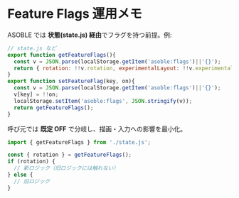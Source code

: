 # Feature Flags 運用メモ

ASOBLE では **状態(state.js) 経由**でフラグを持つ前提。例:

```js
// state.js など
export function getFeatureFlags(){
  const v = JSON.parse(localStorage.getItem('asoble:flags')||'{}');
  return { rotation: !!v.rotation, experimentalLayout: !!v.experimentalLayout };
}
export function setFeatureFlag(key, on){
  const v = JSON.parse(localStorage.getItem('asoble:flags')||'{}');
  v[key] = !!on;
  localStorage.setItem('asoble:flags', JSON.stringify(v));
  return getFeatureFlags();
}
```

呼び元では **既定 OFF** で分岐し、描画・入力への影響を最小化。

```js
import { getFeatureFlags } from './state.js';

const { rotation } = getFeatureFlags();
if (rotation) {
  // 新ロジック（旧ロジックには触れない）
} else {
  // 旧ロジック
}
```
